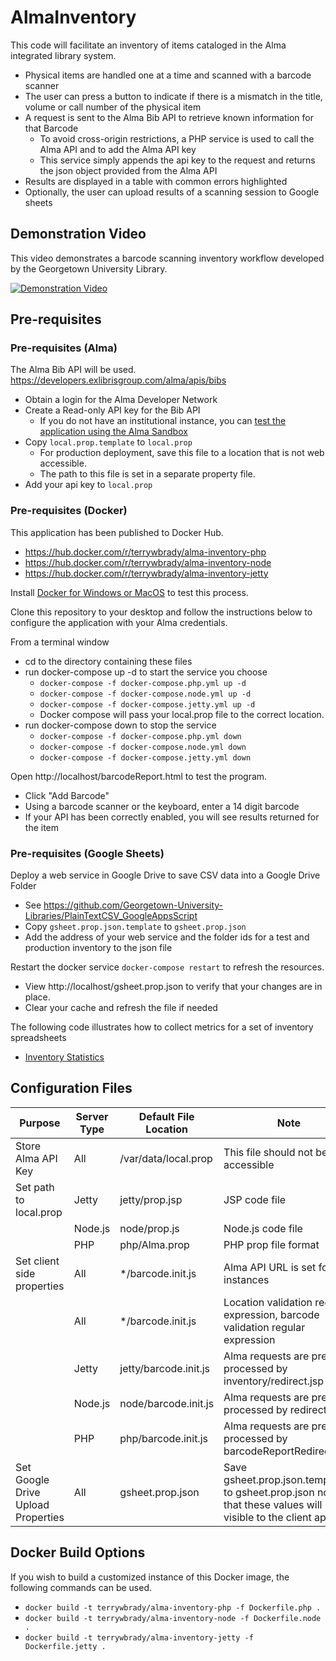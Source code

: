 # AlmaInventory
This code will facilitate an inventory of items cataloged in the Alma integrated library system.

- Physical items are handled one at a time and scanned with a barcode scanner
- The user can press a button to indicate if there is a mismatch in the title, volume or call number of the physical item
- A request is sent to the Alma Bib API to retrieve known information for that Barcode
  - To avoid cross-origin restrictions, a PHP service is used to call the Alma API and to add the Alma API key
  - This service simply appends the api key to the request and returns the json object provided from the Alma API
- Results are displayed in a table with common errors highlighted
- Optionally, the user can upload results of a scanning session to Google sheets

## Demonstration Video
This video demonstrates a barcode scanning inventory workflow developed by the Georgetown University Library.  

[![Demonstration Video](https://i.ytimg.com/vi/PW_hdI65h10/hqdefault.jpg)](https://www.youtube.com/watch?v=PW_hdI65h10)

## Pre-requisites

### Pre-requisites (Alma)

The Alma Bib API will be used. https://developers.exlibrisgroup.com/alma/apis/bibs

- Obtain a login for the Alma Developer Network
- Create a Read-only API key for the Bib API
  - If you do not have an institutional instance, you can [test the application using the Alma Sandbox](almaApi.md)
- Copy `local.prop.template` to `local.prop`
  - For production deployment, save this file to a location that is not web accessible.
  - The path to this file is set in a separate property file.
- Add your api key to `local.prop`

### Pre-requisites (Docker)
This application has been published to Docker Hub.  
- https://hub.docker.com/r/terrywbrady/alma-inventory-php
- https://hub.docker.com/r/terrywbrady/alma-inventory-node
- https://hub.docker.com/r/terrywbrady/alma-inventory-jetty

Install [Docker for Windows or MacOS](https://www.docker.com/get-started) to test this process.

Clone this repository to your desktop and follow the instructions below to configure the application with your Alma credentials.

From a terminal window
- cd to the directory containing these files
- run docker-compose up -d to start the service you choose
  - `docker-compose -f docker-compose.php.yml up -d`
  - `docker-compose -f docker-compose.node.yml up -d`
  - `docker-compose -f docker-compose.jetty.yml up -d`
  - Docker compose will pass your local.prop file to the correct location.
- run docker-compose down to stop the service
  - `docker-compose -f docker-compose.php.yml down`
  - `docker-compose -f docker-compose.node.yml down`
  - `docker-compose -f docker-compose.jetty.yml down`

Open http://localhost/barcodeReport.html to test the program.
- Click "Add Barcode"
- Using a barcode scanner or the keyboard, enter a 14 digit barcode
- If your API has been correctly enabled, you will see results returned for the item

### Pre-requisites (Google Sheets)

Deploy a web service in Google Drive to save CSV data into a Google Drive Folder
- See https://github.com/Georgetown-University-Libraries/PlainTextCSV_GoogleAppsScript
- Copy `gsheet.prop.json.template` to `gsheet.prop.json`
- Add the address of your web service and the folder ids for a test and production inventory to the json file

Restart the docker service `docker-compose restart` to refresh the resources.
- View http://localhost/gsheet.prop.json to verify that your changes are in place.
- Clear your cache and refresh the file if needed

The following code illustrates how to collect metrics for a set of inventory spreadsheets
- [Inventory Statistics](stats/README.md)

## Configuration Files

| Purpose | Server Type | Default File Location | Note |
| ------- | ----------- | --------------------- | ---- |
| Store Alma API Key | All | /var/data/local.prop |This file should not be web accessible|
| Set path to local.prop | Jetty | jetty/prop.jsp | JSP code file|
| | Node.js| node/prop.js | Node.js code file |
| | PHP | php/Alma.prop | PHP prop file format |
| Set client side properties | All | */barcode.init.js | Alma API URL is set for all instances |
| | All | */barcode.init.js | Location validation regular expression, barcode validation regular expression |
| | Jetty | jetty/barcode.init.js | Alma requests are pre-processed by inventory/redirect.jsp|
| | Node.js | node/barcode.init.js | Alma requests are pre-processed by redirect.js |
| | PHP | php/barcode.init.js | Alma requests are pre-processed by barcodeReportRedirect.php |
| Set Google Drive Upload Properties | All | gsheet.prop.json | Save gsheet.prop.json.template to gsheet.prop.json note that these values will be visible to the client app.|

## Docker Build Options
If you wish to build a customized instance of this Docker image, the following commands can be used.
- `docker build -t terrywbrady/alma-inventory-php -f Dockerfile.php .`
- `docker build -t terrywbrady/alma-inventory-node -f Dockerfile.node .`
- `docker build -t terrywbrady/alma-inventory-jetty -f Dockerfile.jetty .`
